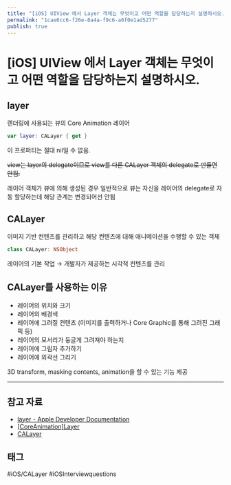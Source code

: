 ```yaml
---
title: "[iOS] UIView 에서 Layer 객체는 무엇이고 어떤 역할을 담당하는지 설명하시오."
permalink: "1cae6cc6-f26e-8a4a-f9c6-a6f0e1ad5277"
publish: true
---
```


# \[iOS] UIView 에서 Layer 객체는 무엇이고 어떤 역할을 담당하는지 설명하시오.

## layer

렌더링에 사용되는 뷰의 Core Animation 레이어

```swift
var layer: CALayer { get }
```

이 프로퍼티는 절대 nil일 수 없음. 

~~view는 layer의 delegate이므로 view를 다른 CALayer 객체의 delegate로 만들면 안됨.~~ 

레이어 객체가 뷰에 의해 생성된 경우 일반적으로 뷰는 자신을 레이어의 delegate로 자동 할당하는데 해당 관계는 변경되어선 안됨

## CALayer

이미지 기반 컨텐츠를 관리하고 해당 컨텐츠에 대해 애니메이션을 수행할 수 있는 객체

```swift
class CALayer: NSObject
```

레이어의 기본 작업 → 개발자가 제공하는 시각적 컨텐츠를 관리

## CALayer를 사용하는 이유

- 레이어의 위치와 크기
- 레이어의 배경색
- 레이어에 그려질 컨텐츠 (이미지를 출력하거나 Core Graphic를 통해 그려진 그래픽 등)
- 레이어의 모서리가 둥글게 그려져야 하는지
- 레이어에 그림자 추가하기
- 레이어에 외곽선 그리기

3D transform, masking contents, animation을 할 수 있는 기능 제공

---

## 참고 자료

- [layer - Apple Developer Documentation](https://developer.apple.com/documentation/uikit/uiview/1622436-layer)
- [[CoreAnimation]Layer](http://minsone.github.io/mac/ios/coreanimationlayer-and-view)
- [CALayer](https://melod-it.gitbook.io/sagwa/graphics-and-games/core-animation/calayer)

## 태그

#iOS/CALayer #iOSInterviewquestions